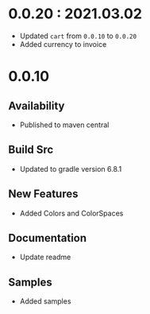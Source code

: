 # 0.0.20 : 2021.03.02
- Updated `cart` from `0.0.10` to `0.0.20`
- Added currency to invoice

# 0.0.10
## Availability
- Published to maven central

## Build Src
- Updated to gradle version 6.8.1

## New Features
- Added Colors and ColorSpaces

## Documentation
- Update readme

## Samples
- Added samples